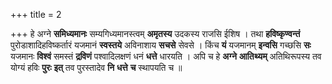 +++
title = 2

+++
हे अग्ने **समिध्यमानः** सम्यगिध्यमानस्त्वम् **अमृतस्य** उदकस्य राजसि ईशिष । तथा **हविष्कृण्वन्तं** पुरोडाशादिहविष्कर्तारं यजमानं **स्वस्तये** अविनाशाय **सचसे** सेवसे । किंच **यं** यजमानम् **इन्वसि** गच्छसि **सः** यजमानः **विश्वं** समस्तं **द्रविणं** पश्वादिलक्षणं धनं **धत्ते** धारयति । अपि च हे **अग्ने** **आतिथ्यम्** अतिथिरूपस्य तव योग्यं हविः **पुरः** **इत्** तव पुरस्तादेव **नि** **धत्ते** **च** स्थापयति च ॥